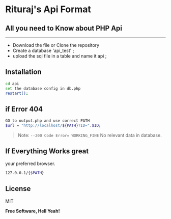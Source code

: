 # Rituraj's Api Format
## All you need to Know about PHP Api

----------------------------------------


- Download the file or Clone the repository
- Create a database 'api_test' ;
- upload the sql file in a table and name it api ; 



## Installation

```sh
cd api
set the database config in db.php
restart();
```




## if Error 404



```sh
GO to output.php and use correct PATH 
$url = "http://localhost/${PATH}?ID=".$ID; 
```





> Note: `--200 Code Error= WORKING_FINE` No relevant data in database.

## If Everything Works great 
your preferred browser.

```sh
127.0.0.1/{$PATH}
```

## License

MIT

**Free Software, Hell Yeah!**
